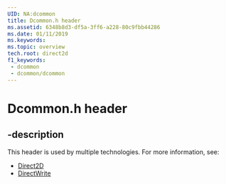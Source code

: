 ```yaml
---
UID: NA:dcommon
title: Dcommon.h header
ms.assetid: 6348b8d3-df5a-3ff6-a228-80c9fbb44286
ms.date: 01/11/2019
ms.keywords: 
ms.topic: overview
tech.root: direct2d
f1_keywords:
 - dcommon
 - dcommon/dcommon
---
```


# Dcommon.h header


## -description

This header is used by multiple technologies. For more information, see:

- [Direct2D](../_direct2d/index.md)
- [DirectWrite](../_directwrite/index.md)


